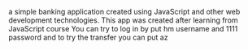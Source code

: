 a simple banking application created using JavaScript and other web
development technologies. 
This app was created after learning from JavaScript course 
You can try to log in by put hm username and 1111 password
and to try the transfer you can put az 
